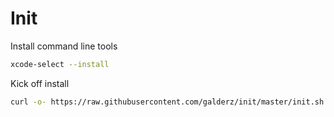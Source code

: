 # Init

Install command line tools

```bash
xcode-select --install
```

Kick off install

```bash
curl -o- https://raw.githubusercontent.com/galderz/init/master/init.sh | bash
```

